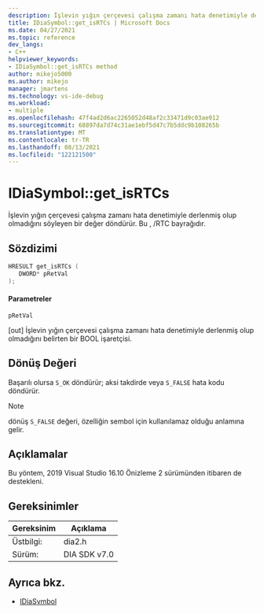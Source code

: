 ```yaml
---
description: İşlevin yığın çerçevesi çalışma zamanı hata denetimiyle derlenmiş olup olmadığını söyleyen bir değer alır. Bu , /RTC bayrağıdır.
title: IDiaSymbol::get_isRTCs | Microsoft Docs
ms.date: 04/27/2021
ms.topic: reference
dev_langs:
- C++
helpviewer_keywords:
- IDiaSymbol::get_isRTCs method
author: mikejo5000
ms.author: mikejo
manager: jmartens
ms.technology: vs-ide-debug
ms.workload:
- multiple
ms.openlocfilehash: 47f4ad2d6ac2265052d48af2c33471d9c03ae912
ms.sourcegitcommit: 68897da7d74c31ae1ebf5d47c7b5ddc9b108265b
ms.translationtype: MT
ms.contentlocale: tr-TR
ms.lasthandoff: 08/13/2021
ms.locfileid: "122121500"
---
```

# <a name="idiasymbolget_isrtcs"></a>IDiaSymbol::get_isRTCs

İşlevin yığın çerçevesi çalışma zamanı hata denetimiyle derlenmiş olup olmadığını söyleyen bir değer döndürür. Bu , /RTC bayrağıdır.

## <a name="syntax"></a>Sözdizimi

```C++
HRESULT get_isRTCs ( 
   DWORD* pRetVal
);
```

#### <a name="parameters"></a>Parametreler

 `pRetVal`

[out] İşlevin yığın çerçevesi çalışma zamanı hata denetimiyle derlenmiş olup olmadığını belirten bir BOOL işaretçisi.

## <a name="return-value"></a>Dönüş Değeri

 Başarılı olursa `S_OK` döndürür; aksi takdirde veya `S_FALSE` hata kodu döndürür.

> [!NOTE]
> dönüş `S_FALSE` değeri, özelliğin sembol için kullanılamaz olduğu anlamına gelir.

## <a name="remarks"></a>Açıklamalar

Bu yöntem, 2019 Visual Studio 16.10 Önizleme 2 sürümünden itibaren de destekleni.

## <a name="requirements"></a>Gereksinimler

|Gereksinim|Açıklama|
|-----------------|-----------------|
|Üstbilgi:|dia2.h|
|Sürüm:|DIA SDK v7.0|

## <a name="see-also"></a>Ayrıca bkz.
- [IDiaSymbol](../../debugger/debug-interface-access/idiasymbol.md)
